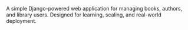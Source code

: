 A simple Django-powered web application for managing books, authors, and library users. Designed for learning, scaling, and real-world deployment.